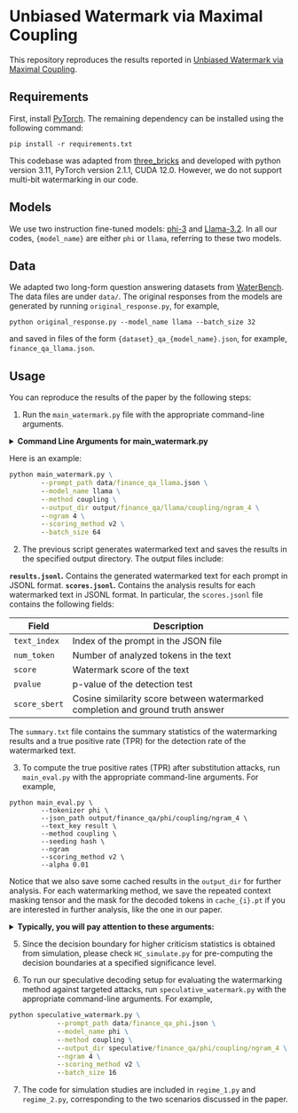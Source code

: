# Unbiased Watermark via Maximal Coupling

This repository reproduces the results reported in [Unbiased Watermark via Maximal Coupling](https://arxiv.org/abs/2411.11203).

## Requirements
First, install [PyTorch](https://pytorch.org/get-started/locally/). The remaining dependency can be installed using the following command:
```
pip install -r requirements.txt
```
This codebase was adapted from [three_bricks](https://github.com/facebookresearch/three_bricks) and developed with python version 3.11, PyTorch version 2.1.1, CUDA 12.0. However, we do not support multi-bit watermarking in our code.

## Models

We use two instruction fine-tuned models: [phi-3](https://huggingface.co/microsoft/Phi-3-mini-4k-instruct) and [Llama-3.2](https://huggingface.co/meta-llama/Llama-3.2-1B-Instruct). In all our codes, `{model_name}` are either `phi` or `llama`, referring to these two models.

## Data
We adapted two long-form question answering datasets from [WaterBench](https://arxiv.org/abs/2311.07138). The data files are under `data/`.
The original responses from the models are generated by running `original_response.py`, for example,
```
python original_response.py --model_name llama --batch_size 32
``` 
and saved in files of the form `{dataset}_qa_{model_name}.json`, for example, `finance_qa_llama.json`. 

## Usage
You can reproduce the results of the paper by the following steps:
1. Run the `main_watermark.py` file with the appropriate command-line arguments.
<details>
<summary><span style="font-weight: bold;">Command Line Arguments for main_watermark.py</span></summary>
    
- `--model_name`: The name of the pre-trained model to use for text generation and analysis. Supported model names include "phi" and "llama".
- `--prompt_path`: The path to the JSON file containing prompts. Default value: "data/alpaca_data.json."
- `--method`: Choose a watermarking method for text generation. phiions: "none" (no watermarking), "openai" (Aaronson et al.), "maryland" ([Kirchenbauer et al.](https://arxiv.org/abs/2301.10226)), "dipmark" ([Wu et al.](https://arxiv.org/abs/2310.07710)), "coupling" which is our method. Default value: "none."
- `--method_detect`: Choose a statistical test to detect watermark. "same" uses the grounded statistical test with the same method as for generation. The other phiions are "openai", "maryland", "coupling-max", "coupling". Default value: "same." For our proposed method, please use "coupling".
- `--one_list`: Use only a single green list; only works if detection method is coupling. See details in the Appendix of the paper.
- `--scoring_method`: Method for scoring tokens. phiions: "none" (score every token), "v1" (score token when the watermark context is unique), "v2" (score token when {wm context + token} is unique). Default value: "none." We use "v2" for all our experiments.
- `--ngram`: Watermark context width for RNG key generation. Default value: 4. We use either 2 or 4 for all our experiments.
- `--gamma`: Size of the green lists.

</details>

Here is an example:
```cmd
python main_watermark.py \
        --prompt_path data/finance_qa_llama.json \
        --model_name llama \
        --method coupling \
        --output_dir output/finance_qa/llama/coupling/ngram_4 \
        --ngram 4 \
        --scoring_method v2 \
        --batch_size 64
```

2. The previous script generates watermarked text and saves the results in the specified output directory. The output files include:

**`results.jsonl`.** Contains the generated watermarked text for each prompt in JSONL format. 
**`scores.jsonl`.** Contains the analysis results for each watermarked text in JSONL format.
In particular, the `scores.jsonl` file contains the following fields:

| Field | Description |
| --- | --- |
| `text_index` | Index of the prompt in the JSON file |
| `num_token` | Number of analyzed tokens in the text |
| `score` | Watermark score of the text |
| `pvalue` | p-value of the detection test |
| `score_sbert` | Cosine similarity score between watermarked completion and ground truth answer |

The `summary.txt` file contains the summary statistics of the watermarking results and a true positive rate (TPR) for the detection rate of the watermarked text.

3. To compute the true positive rates (TPR) after substitution attacks, run `main_eval.py` with the appropriate command-line arguments. For example,
```
python main_eval.py \
        --tokenizer phi \
        --json_path output/finance_qa/phi/coupling/ngram_4 \
        --text_key result \
        --method coupling \
        --seeding hash \
        --ngram 
        --scoring_method v2 \
        --alpha 0.01
```

Notice that we also save some cached results in the `output_dir` for further analysis. For each watermarking method, we save the repeated context masking tensor and the mask for the decoded tokens in `cache_{i}.pt` if you are interested in further analysis, like the one in our paper.

<details>
<summary><span style="font-weight: bold;">Typically, you will pay attention to these arguments:</span></summary>
    
- `--tokenizer`: The name of the tokenizer model to use. Supported model names include "phi" and "llama".
- `--json_path`: The path to the folder containing the `results.jsonl` file. 
- `--text_key`: We use "result" for all our experiments.
- `--attack_name`: We use "tok_substitution" for all our experiments.
- `--method`: Choose a statistical test to detect watermark. The options are "openai", "maryland", "dipmark", "coupling-max", "coupling", "coupling-HC". For our proposed method, please use "coupling".
- `--gamma`: Size of the green lists.
- `--seeding`: We use "hash" for all our experiments.
- `--ngram`: Watermark context width for RNG key generation. Default value: 4. We use either 1 or 4 for all our experiments.
- `--scoring_method`: We use "v2" for all our experiments.
- `--alpha`: The significance level used for the test. This is not supported for "coupling-HC". See details for the higher criticism statistics below.
</details>

5. Since the decision boundary for higher criticism statistics is obtained from simulation, please check `HC_simulate.py` for pre-computing the decision boundaries at a specified significance level.

6. To run our speculative decoding setup for evaluating the watermarking method against targeted attacks, run `speculative_watermark.py` with the appropriate command-line arguments. For example,
```cmd
python speculative_watermark.py \
            --prompt_path data/finance_qa_phi.json \
            --model_name phi \
            --method coupling \
            --output_dir speculative/finance_qa/phi/coupling/ngram_4 \
            --ngram 4 \
            --scoring_method v2 \
            --batch_size 16
```

7. The code for simulation studies are included in `regime_1.py` and `regime_2.py`, corresponding to the two scenarios discussed in the paper.
